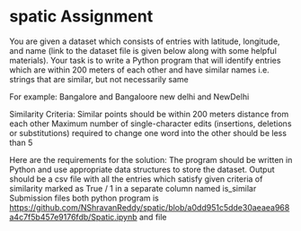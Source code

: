 # spatic Assignment
 
You are given a dataset which consists of entries with latitude, longitude, and name (link to the dataset file is given below along with some helpful materials).  Your task is to write a Python program that will identify entries which are within 200 meters of each other and have similar names i.e. strings that are similar, but not necessarily same 

For example: 
	Bangalore and Bangaloore
new delhi and NewDelhi

Similarity Criteria:
Similar points should be within 200 meters distance from each other
 Maximum number of single-character edits (insertions, deletions or substitutions) required to change one word into the other should be less than 5

Here are the requirements for the solution:
The program should be written in Python and use appropriate data structures to store the dataset.
Output should be a csv file with all the entries which satisfy given criteria of similarity marked as True / 1 in a separate column named is_similar
Submission files both python program is https://github.com/NShravanReddy/spatic/blob/a0dd951c5dde30aeaea968a4c7f5b457e9176fdb/Spatic.ipynb and  file

